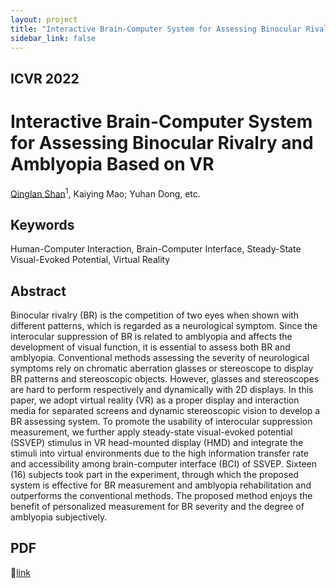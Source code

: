 ```yaml
---
layout: project
title: "Interactive Brain-Computer System for Assessing Binocular Rivalry and Amblyopia Based on VR"
sidebar_link: false
---
```


## ICVR 2022
# Interactive Brain-Computer System for Assessing Binocular Rivalry and Amblyopia Based on VR
[Qinglan Shan](https://qinglanshan.com/)<sup>1</sup>, Kaiying Mao; Yuhan Dong, etc.

## Keywords
Human-Computer Interaction, Brain-Computer Interface, Steady-State Visual-Evoked Potential, Virtual Reality

## Abstract
Binocular rivalry (BR) is the competition of two eyes when shown with different patterns, which is regarded as a neurological symptom. Since the interocular suppression of BR is related to amblyopia and affects the development of visual function, it is essential to assess both BR and amblyopia. Conventional methods assessing the severity of neurological symptoms rely on chromatic aberration glasses or stereoscope to display BR patterns and stereoscopic objects. However, glasses and stereoscopes are hard to perform respectively and dynamically with 2D displays. In this paper, we adopt virtual reality (VR) as a proper display and interaction media for separated screens and dynamic stereoscopic vision to develop a BR assessing system. To promote the usability of interocular suppression measurement, we further apply steady-state visual-evoked potential (SSVEP) stimulus in VR head-mounted display (HMD) and integrate the stimuli into virtual environments due to the high information transfer rate and accessibility among brain-computer interface (BCI) of SSVEP. Sixteen (16) subjects took part in the experiment, through which the proposed system is effective for BR measurement and amblyopia rehabilitation and outperforms the conventional methods. The proposed method enjoys the benefit of personalized measurement for BR severity and the degree of amblyopia subjectively.

## PDF
:bouquet:[link](https://ieeexplore.ieee.org/stamp/stamp.jsp?tp=&arnumber=9847922) 